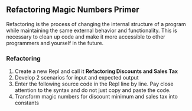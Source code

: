 ## Refactoring Magic Numbers Primer

Refactoring is the process of changing the internal structure of a program while maintaining the same external behavior and functionality. This is necessary to clean up code and make it more accessible to other programmers and yourself in the future.

### Refactoring

1. Create a new Repl and call it **Refactoring Discounts and Sales Tax**
1. Develop 2 scenarios for input and expected output
1. Enter the following source code in the Repl line by line. Pay close attention to the syntax and do not just copy and paste the code.
1. Transform magic numbers for discount minimum and sales tax into constants
